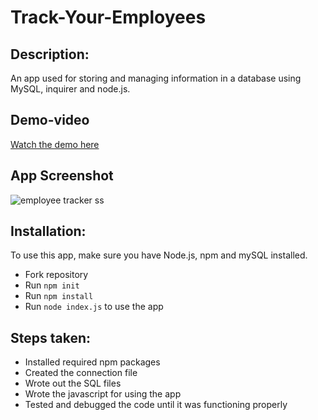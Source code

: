 # Track-Your-Employees

## Description:
An app used for storing and managing information in a database using MySQL, inquirer and node.js.

## Demo-video
[Watch the demo here](https://watch.screencastify.com/v/4aizHXR4jVOxmhZfvAVT)

## App Screenshot
![employee tracker ss](https://user-images.githubusercontent.com/88293666/141702060-04a5c9dc-eecf-4547-b050-bb65a26cbb70.png)

## Installation:
To use this app, make sure you have Node.js, npm and mySQL installed.

* Fork repository
* Run `npm init`
* Run `npm install`
* Run `node index.js` to use the app

## Steps taken:

* Installed required npm packages
* Created the connection file
* Wrote out the SQL files
* Wrote the javascript for using the app
* Tested and debugged the code until it was functioning properly

